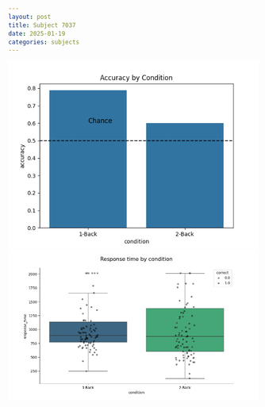 ```yaml
---
layout: post
title: Subject 7037
date: 2025-01-19
categories: subjects
---
```


![](data/7037/run-2/7037_ATS_acc.png)
![](data/7037/run-2/7037_ATS_rt.png)
